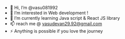 - 👋 Hi, I’m @vasu081992
- 👀 I’m interested in Web development ! 
- 🌱 I’m currently learning Java script & React JS library
- 📫  reach me @ vasudevan29.92@gmail.com
- ⚡ Anything is possible if you love the journey

<!---
vasu081992/vasu081992 is a ✨ special ✨ repository because its `README.md` (this file) appears on your GitHub profile.
You can click the Preview link to take a look at your changes.
--->
